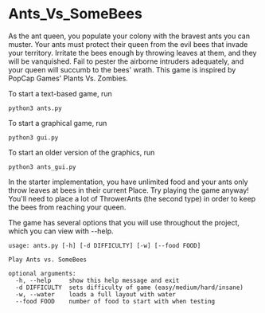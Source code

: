 # Ants_Vs_SomeBees
As the ant queen, you populate your colony with the bravest ants you can muster. Your ants must protect their queen from the evil bees that invade your territory. Irritate the bees enough by throwing leaves at them, and they will be vanquished. Fail to pester the airborne intruders adequately, and your queen will succumb to the bees' wrath. This game is inspired by PopCap Games' Plants Vs. Zombies.
 
 


To start a text-based game, run

```
python3 ants.py
```
To start a graphical game, run
```
python3 gui.py
```
To start an older version of the graphics, run
```
python3 ants_gui.py
```

In the starter implementation, you have unlimited food and your ants only throw leaves at bees in their current Place. Try playing the game anyway! You'll need to place a lot of ThrowerAnts (the second type) in order to keep the bees from reaching your queen.

The game has several options that you will use throughout the project, which you can view with --help.
```
usage: ants.py [-h] [-d DIFFICULTY] [-w] [--food FOOD]

Play Ants vs. SomeBees

optional arguments:
  -h, --help     show this help message and exit
  -d DIFFICULTY  sets difficulty of game (easy/medium/hard/insane)
  -w, --water    loads a full layout with water
  --food FOOD    number of food to start with when testing
  ```
